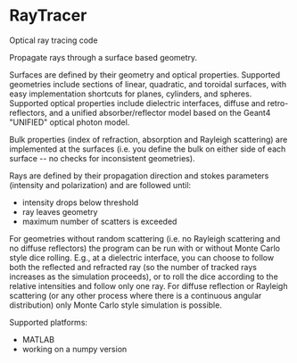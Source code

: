 # RayTracer
Optical ray tracing code

Propagate rays through a surface based geometry.

Surfaces are defined by their geometry and optical properties.  Supported geometries include sections of linear, quadratic, and toroidal surfaces, with easy implementation shortcuts for planes, cylinders, and spheres.  Supported optical properties include dielectric interfaces, diffuse and retro-reflectors, and a unified absorber/reflector model based on the Geant4 "UNIFIED" optical photon model.

Bulk properties (index of refraction, absorption and Rayleigh scattering) are implemented at the surfaces (i.e. you define the bulk on either side of each surface -- no checks for inconsistent geometries).

Rays are defined by their propagation direction and stokes parameters (intensity and polarization) and are followed until:
 - intensity drops below threshold
 - ray leaves geometry
 - maximum number of scatters is exceeded
 
For geometries without random scattering (i.e. no Rayleigh scattering and no diffuse reflectors) the program can be run with or without Monte Carlo style dice rolling.  E.g., at a dielectric interface, you can choose to follow both the reflected and refracted ray (so the number of tracked rays increases as the simulation proceeds), or to roll the dice according to the relative intensities and follow only one ray.  For diffuse reflection or Rayleigh scattering (or any other process where there is a continuous angular distribution) only Monte Carlo style simulation is possible.

Supported platforms:
 - MATLAB
 - working on a numpy version
